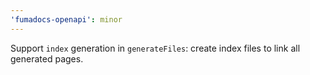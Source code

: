 ```yaml
---
'fumadocs-openapi': minor
---
```


Support `index` generation in `generateFiles`: create index files to link all generated pages.
